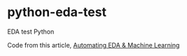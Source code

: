 # python-eda-test
EDA test Python

Code from this article, [Automating EDA & Machine Learning](https://towardsdatascience.com/automating-eda-machine-learning-62724e8967a7)
